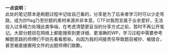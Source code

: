 **一点说明：**  
此处的笔记原本是刷题过程中记给自己看的，分享是为了后来者学习时可以少走弯路，成为抄flag乃至抄题的素材来源并非本意。CTF对我而言属于业余爱好，无法投入过多精力处理此类争端，在考虑清楚更妥当的分享方式之前，暂时不再公开笔记。大部分题目在网络上都能搜索到更详细、更准确的WP，学习过程中需要参考解题思路的师傅们不妨先看看那些。向因为我的间接责任导致题目被抄、被缝合，甚至被直接挪用文件的出题师傅们致歉。